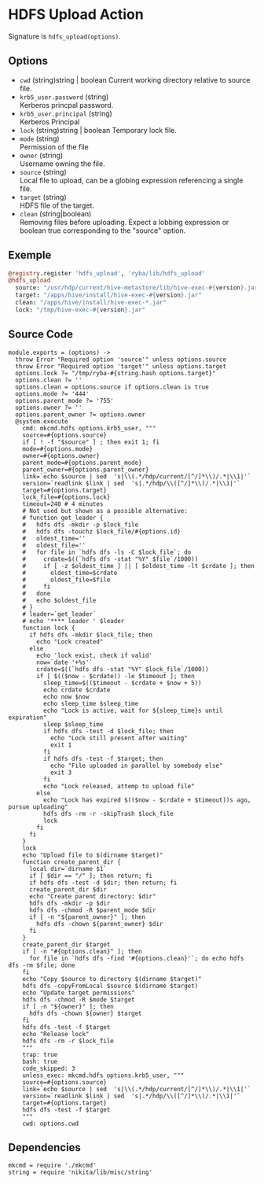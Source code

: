 
# HDFS Upload Action

Signature is `hdfs_upload(options)`.

## Options

* `cwd` (string)string | boolean
  Current working directory relative to source file.
* `krb5_user.password` (string)   
  Kerberos princpal password.
* `krb5_user.principal` (string)   
  Kerberos Principal
* `lock` (string)string | boolean
  Temporary lock file.
* `mode` (string)   
  Permission of the file
* `owner` (string)   
  Username owning the file.
* `source` (string)   
  Local file to upload, can be a globing expression referencing a single file.
* `target` (string)   
  HDFS file of the target.
* `clean` (string|boolean)   
  Removing files before uploading. Expect a lobbing expression or boolean true
  corresponding to the "source" option.

## Exemple

```coffee
@registry.register 'hdfs_upload', 'ryba/lib/hdfs_upload'
@hdfs_upload
  source: "/usr/hdp/current/hive-metastore/lib/hive-exec-#{version}.jar"
  target: "/apps/hive/install/hive-exec-#{version}.jar"
  clean: "/apps/hive/install/hive-exec-*.jar"
  lock: "/tmp/hive-exec-#{version}.jar"
```

## Source Code

    module.exports = (options) ->
      throw Error "Required option 'source'" unless options.source
      throw Error "Required option 'target'" unless options.target
      options.lock ?= "/tmp/ryba-#{string.hash options.target}"
      options.clean ?= ''
      options.clean = options.source if options.clean is true
      options.mode ?= '444'
      options.parent_mode ?= '755'
      options.owner ?= ''
      options.parent_owner ?= options.owner
      @system.execute
        cmd: mkcmd.hdfs options.krb5_user, """
        source=#{options.source}
        if [ ! -f "$source" ] ; then exit 1; fi
        mode=#{options.mode}
        owner=#{options.owner}
        parent_mode=#{options.parent_mode}
        parent_owner=#{options.parent_owner}
        link=`echo $source | sed  's|\\(.*/hdp/current/[^/]*\\)/.*|\\1|'`
        version=`readlink $link | sed  's|.*/hdp/\\([^/]*\\)/.*|\\1|'`
        target=#{options.target}
        lock_file=#{options.lock}
        timeout=240 # 4 minutes
        # Not used but shown as a possible alternative:
        # function get_leader {
        #   hdfs dfs -mkdir -p $lock_file
        #   hdfs dfs -touchz $lock_file/#{options.id}
        #   oldest_time=''
        #   oldest_file=''
        #   for file in `hdfs dfs -ls -C $lock_file`; do
        #     crdate=$((`hdfs dfs -stat "%Y" $file`/1000))
        #     if [ -z $oldest_time ] || [ $oldest_time -lt $crdate ]; then
        #       oldest_time=$crdate
        #       oldest_file=$file
        #     fi
        #   done
        #   echo $oldest_file
        # }
        # leader=`get_leader`
        # echo '**** leader ' $leader
        function lock {
          if hdfs dfs -mkdir $lock_file; then
            echo "Lock created"
          else
            echo 'lock exist, check if valid'
            now=`date '+%s'`
            crdate=$((`hdfs dfs -stat "%Y" $lock_file`/1000))
            if [ $(($now - $crdate)) -le $timeout ]; then
              sleep_time=$(($timeout - $crdate + $now + 5))
              echo crdate $crdate
              echo now $now
              echo sleep_time $sleep_time
              echo "Lock is active, wait for ${sleep_time}s until expiration"
              sleep $sleep_time
              if hdfs dfs -test -d $lock_file; then
                echo "Lock still present after waiting"
                exit 1
              fi
              if hdfs dfs -test -f $target; then
                echo "File uploaded in parallel by somebody else"
                exit 3
              fi
              echo "Lock released, attemp to upload file"
            else
              echo "Lock has expired $(($now - $crdate + $timeout))s ago, pursue uploading"
              hdfs dfs -rm -r -skipTrash $lock_file
              lock
            fi
          fi
        }
        lock
        echo "Upload file to $(dirname $target)"
        function create_parent_dir {
          local dir=`dirname $1`
          if [ $dir == "/" ]; then return; fi
          if hdfs dfs -test -d $dir; then return; fi
          create_parent_dir $dir
          echo "Create parent directory: $dir"
          hdfs dfs -mkdir -p $dir
          hdfs dfs -chmod -R $parent_mode $dir
          if [ -n "${parent_owner}" ]; then
            hdfs dfs -chown ${parent_owner} $dir
          fi
        }
        create_parent_dir $target
        if [ -n "#{options.clean}" ]; then
          for file in `hdfs dfs -find '#{options.clean}'`; do echo hdfs dfs -rm $file; done
        fi
        echo "Copy $source to directory $(dirname $target)"
        hdfs dfs -copyFromLocal $source $(dirname $target)
        echo "Update target permissions"
        hdfs dfs -chmod -R $mode $target
        if [ -n "${owner}" ]; then
          hdfs dfs -chown ${owner} $target
        fi
        hdfs dfs -test -f $target
        echo "Release lock"
        hdfs dfs -rm -r $lock_file
        """
        trap: true
        bash: true
        code_skipped: 3
        unless_exec: mkcmd.hdfs options.krb5_user, """
        source=#{options.source}
        link=`echo $source | sed  's|\\(.*/hdp/current/[^/]*\\)/.*|\\1|'`
        version=`readlink $link | sed  's|.*/hdp/\\([^/]*\\)/.*|\\1|'`
        target=#{options.target}
        hdfs dfs -test -f $target
        """
        cwd: options.cwd

## Dependencies

    mkcmd = require './mkcmd'
    string = require 'nikita/lib/misc/string'
